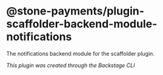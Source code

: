 # @stone-payments/plugin-scaffolder-backend-module-notifications

The notifications backend module for the scaffolder plugin.

_This plugin was created through the Backstage CLI_

